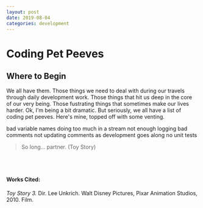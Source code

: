 ```yaml
---
layout: post
date: 2019-08-04
categories: development
---
```


<div class="blurb">
  <h1>Coding Pet Peeves</h1> 
</div>


## Where to Begin
We all have them. Those things we need to deal with during our travels through daily development work. Those things that hit us deep in the core of our very being. Those fustrating things that sometimes make our lives harder. Ok, I'm being a bit dramatic. But seriously, we all have a list of coding pet peeves. Here's mine, topped off with some venting.

bad variable names
doing too much in a stream
not enough logging
bad comments
not updating comments as development goes along
no unit tests

> So long... partner. (Toy Story)

<br><br>
#### Works Cited:
*Toy Story 3.* Dir. Lee Unkrich.  Walt Disney Pictures, Pixar Animation Studios, 2010. Film.
